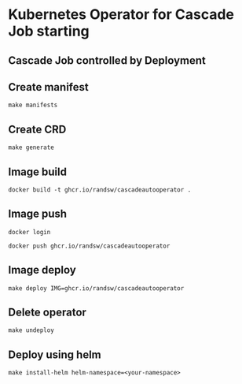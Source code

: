 # Kubernetes Operator for Cascade Job starting

## Cascade Job controlled by Deployment

## Create manifest

`make manifests`

## Create CRD

`make generate`

## Image build

`docker build -t ghcr.io/randsw/cascadeautooperator .`

## Image push

`docker login`

`docker push ghcr.io/randsw/cascadeautooperator`

## Image deploy

`make deploy IMG=ghcr.io/randsw/cascadeautooperator`

## Delete operator

`make undeploy`

## Deploy using helm

`make install-helm helm-namespace=<your-namespace>`

